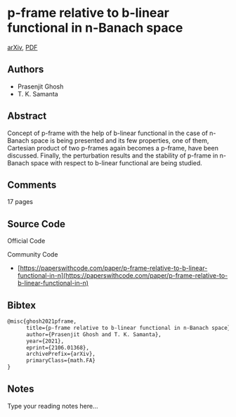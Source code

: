 
# p-frame relative to b-linear functional in n-Banach space

[arXiv](https://arxiv.org/abs/2106.01368), [PDF](https://arxiv.org/pdf/2106.01368.pdf)

## Authors

- Prasenjit Ghosh
- T. K. Samanta

## Abstract

Concept of p-frame with the help of b-linear functional in the case of n-Banach space is being presented and its few properties, one of them, Cartesian product of two p-frames again becomes a p-frame, have been discussed. Finally, the perturbation results and the stability of p-frame in n-Banach space with respect to b-linear functional are being studied.

## Comments

17 pages

## Source Code

Official Code



Community Code

- [https://paperswithcode.com/paper/p-frame-relative-to-b-linear-functional-in-n](https://paperswithcode.com/paper/p-frame-relative-to-b-linear-functional-in-n)

## Bibtex

```tex
@misc{ghosh2021pframe,
      title={p-frame relative to b-linear functional in n-Banach space}, 
      author={Prasenjit Ghosh and T. K. Samanta},
      year={2021},
      eprint={2106.01368},
      archivePrefix={arXiv},
      primaryClass={math.FA}
}
```

## Notes

Type your reading notes here...

